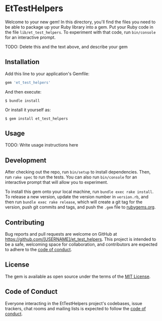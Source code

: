 # EtTestHelpers

Welcome to your new gem! In this directory, you'll find the files you need to be able to package up your Ruby library into a gem. Put your Ruby code in the file `lib/et_test_helpers`. To experiment with that code, run `bin/console` for an interactive prompt.

TODO: Delete this and the text above, and describe your gem

## Installation

Add this line to your application's Gemfile:

```ruby
gem 'et_test_helpers'
```

And then execute:

    $ bundle install

Or install it yourself as:

    $ gem install et_test_helpers

## Usage

TODO: Write usage instructions here

## Development

After checking out the repo, run `bin/setup` to install dependencies. Then, run `rake spec` to run the tests. You can also run `bin/console` for an interactive prompt that will allow you to experiment.

To install this gem onto your local machine, run `bundle exec rake install`. To release a new version, update the version number in `version.rb`, and then run `bundle exec rake release`, which will create a git tag for the version, push git commits and tags, and push the `.gem` file to [rubygems.org](https://rubygems.org).

## Contributing

Bug reports and pull requests are welcome on GitHub at https://github.com/[USERNAME]/et_test_helpers. This project is intended to be a safe, welcoming space for collaboration, and contributors are expected to adhere to the [code of conduct](https://github.com/[USERNAME]/et_test_helpers/blob/master/CODE_OF_CONDUCT.md).


## License

The gem is available as open source under the terms of the [MIT License](https://opensource.org/licenses/MIT).

## Code of Conduct

Everyone interacting in the EtTestHelpers project's codebases, issue trackers, chat rooms and mailing lists is expected to follow the [code of conduct](https://github.com/[USERNAME]/et_test_helpers/blob/master/CODE_OF_CONDUCT.md).
